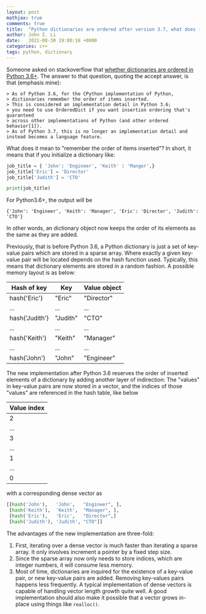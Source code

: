 ```yaml
---
layout: post
mathjax: true
comments: true
title:  "Python dictionaries are ordered after version 3.7, what does it mean"
author: John Z. Li
date:   2021-08-30 19:00:18 +0800
categories: c++
tags: python, dictionary
---
```

Someone asked on stackoverflow that [whether dictionaries are ordered in Python 3.6+](https://stackoverflow.com/questions/39980323/are-dictionaries-ordered-in-python-3-6).
The answer to that question, quoting the accept answer,  is that (emphasis mine):

    > As of Python 3.6, for the CPython implementation of Python,
	> dictionaries remember the order of items inserted.
	> This is considered an implementation detail in Python 3.6;
	> you need to use OrderedDict if you want insertion ordering that's guaranteed
	> across other implementations of Python (and other ordered behavior[1]).
    > As of Python 3.7, this is no longer an implementation detail and instead becomes a language feature.

What does it mean to "remember the order of items inserted"?
In short, it means that if you initialize a dictionary like:
```python
job_title = { 'John': 'Engineer', 'Keith' : 'Manger',}
job_title['Eric'] = 'Director'
job_title['Judith'] = 'CTO'

print(job_title)
```
For Python3.6+, the output will be
```
{'John': 'Engineer', 'Keith': 'Manager', 'Eric': 'Director', 'Judith': 'CTO'}
```
In other words, an dictionary object now keeps the order of its elements as the same as they are added.

Previously, that is before Python 3.6, a Python dictionary is just a set of key-value pairs which
are stored in a sparse array. Where exactly a given key-value pair will be located depends on the hash function used.
Typically, this means that dictionary elements are stored in a random fashion.
A possible memory layout is as below:

|Hash of key      |Key           |Value object  |
| --------------- | ------------ | ------------ |
| hash('Eric')    | "Eric"       | "Director"   |
| ...             | ...          | ...          |
| hash('Judith')  | "Judith"     | "CTO"        |
| ...             | ...          | ...          |
| hash('Keith')   | "Keith"      | "Manager"    |
| ...             | ...          | ...          |
| hash('John')    | "John"       | "Engineer"   |

The new implementation after Python 3.6 reserves the order of inserted elements of a dictionary
by adding another layer of indirection: The "values" in key-value pairs are now stored in a vector,
and the indices of those "values" are referenced in the hash table, like below


|Value index   |
| ------------ |
| 2            |
| ...          |
| 3            |
| ...          |
| 1            |
| ...          |
| 0            |
with a corresponding dense vector as
```python
[[hash('John'),   'John',   "Engineer", ],
 [hash('Keith'),  'Keith',  "Manager", ],
 [hash('Eric'),   'Eric',   "Director",]
 [hash('Judith'), 'Judith', "CTO"]]
```

The advantages of the new implementation are three-fold:

1. First, iterating over a dense vector is much faster than iterating a sparse array.
It only involves increment a pointer by a fixed step size.
2. Since the sparse array now only needs to store indices, which are integer numbers,
it will consume less memory.
3. Most of time, dictionaries are inquired for the existence of a key-value pair, or
new key-value pairs are added. Removing key-values pairs happens less frequently.
A typical implementation of dense vectors is capable of handling vector length growth
quite well. A good implementation should also make it possible that a vector grows in-place
using things like `realloc()`.
